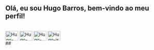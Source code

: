 ## Olá, eu sou Hugo Barros, bem-vindo ao meu perfil!
<div style="display: inline_block"><br>
  <img align="center" alt="Hugo-git" height="30" width="40" src="https://cdn.jsdelivr.net/gh/devicons/devicon/icons/git/git-original.svg" />
  <img align="center" alt="Hugo-py" height="30" width="40" src="https://cdn.jsdelivr.net/gh/devicons/devicon/icons/python/python-original.svg" />
  <img align="center" alt="Hugo-html" height="30" width="40" src="https://cdn.jsdelivr.net/gh/devicons/devicon/icons/html5/html5-original.svg" />
  <img align="center" alt="Hugo-js" height="30" width="40" src="https://cdn.jsdelivr.net/gh/devicons/devicon/icons/javascript/javascript-original.svg" />
</div>
##

          
            
          
